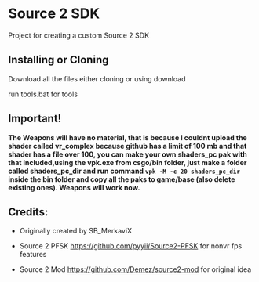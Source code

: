 # Source 2 SDK
Project for creating a custom Source 2 SDK
## Installing or Cloning

Download all the files either cloning or using download

run tools.bat for tools

## **Important!**

**The Weapons will have no material, that is because I couldnt upload the shader called vr_complex because github has a limit of 100 mb and that shader has a file over 100, you can make your own shaders_pc pak with that included,using the vpk.exe from csgo/bin folder, just make a folder called shaders_pc_dir and run command `vpk -M -c 20 shaders_pc_dir` inside the bin folder and copy all the paks to game/base (also delete existing ones). Weapons will work now.**

## Credits:

- Originally created by SB_MerkaviX

- Source 2 PFSK https://github.com/pyyii/Source2-PFSK for nonvr fps features

- Source 2 Mod https://github.com/Demez/source2-mod for original idea

